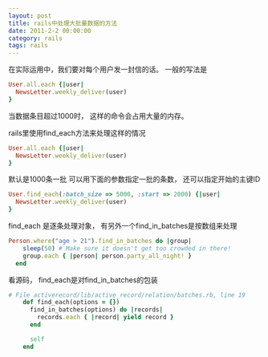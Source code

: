 ```yaml
---
layout: post
title: rails中处理大批量数据的方法
date: 2011-2-2 00:00:00
category: rails
tags: rails
---
```


在实际运用中，我们要对每个用户发一封信的话。 一般的写法是 

```ruby
User.all.each {|user|
  NewsLetter.weekly_deliver(user)
}
```

当数据条目超过1000时， 这样的命令会占用大量的内存。 

rails里使用find_each方法来处理这样的情况

```ruby
User.all.each {|user|
  NewsLetter.weekly_deliver(user)
}
```

默认是1000条一批
可以用下面的参数指定一批的条数， 还可以指定开始的主键ID

```ruby
User.find_each(:batch_size => 5000, :start => 2000) {|user|
  NewsLetter.weekly_deliver(user)
}
```

find_each 是逐条处理对象， 有另外一个find_in_batches是按数组来处理

```ruby
Person.where("age > 21").find_in_batches do |group|
    sleep(50) # Make sure it doesn't get too crowded in there!
    group.each { |person| person.party_all_night! }
  end
```

看源码， find_each是对find_in_batches的包装

```ruby
# File activerecord/lib/active_record/relation/batches.rb, line 19
    def find_each(options = {})
      find_in_batches(options) do |records|
        records.each { |record| yield record }
      end

      self
    end
```
